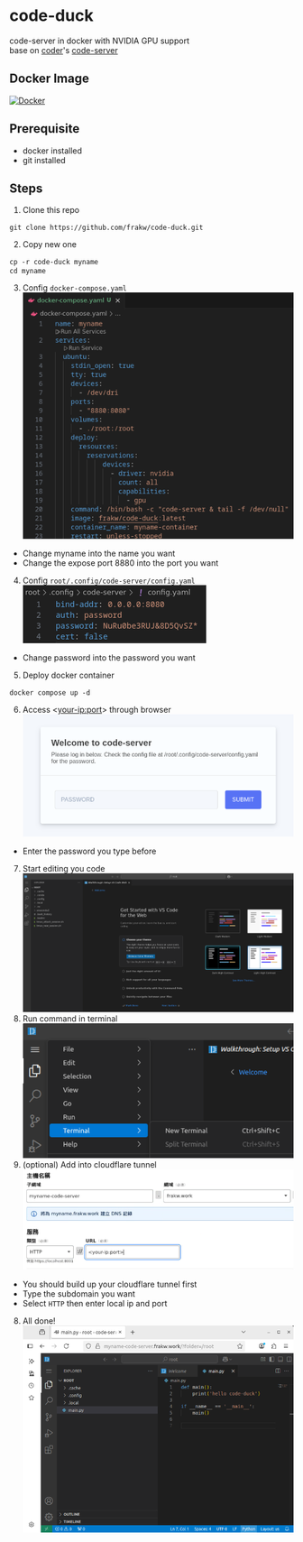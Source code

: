 # code-duck
code-server in docker with NVIDIA GPU support \
base on [coder](https://coder.com/)'s [code-server](https://github.com/coder/code-server)
## Docker Image
[![Docker](https://img.shields.io/badge/Docker-2496ED?logo=docker&logoColor=fff)](https://hub.docker.com/r/frakw/code-duck)
## Prerequisite
* docker installed
* git installed
## Steps
1. Clone this repo
```console
git clone https://github.com/frakw/code-duck.git
```
2. Copy new one
```console
cp -r code-duck myname
cd myname
```
3. Config `docker-compose.yaml` \
![](./imgs/1.png)
* Change myname into the name you want
* Change the expose port 8880 into the port you want
4. Config `root/.config/code-server/config.yaml` \
![](./imgs/2.png)
* Change password into the password you want
5. Deploy docker container
```console
docker compose up -d
```
6. Access <<your-ip:port>> through browser \
![](./imgs/3.png)
* Enter the password you type before
7. Start editing you code  \
![](./imgs/4.png)
8. Run command in terminal  \
![](./imgs/5.png)
7. (optional) Add into cloudflare tunnel  \
![](./imgs/6.png)
* You should build up your cloudflare tunnel first
* Type the subdomain you want
* Select `HTTP` then enter local ip and port
8. All done!  \
![](./imgs/7.png)
